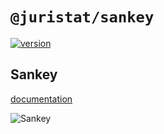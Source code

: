 # `@juristat/sankey`

[![version](https://img.shields.io/npm/v/@juristat/sankey.svg?style=flat-square)](https://www.npmjs.com/package/@juristat/sankey)

## Sankey

[documentation](http://nivo.rocks/#/heatmap/sankey)

![Sankey](./doc/sankey.png)
